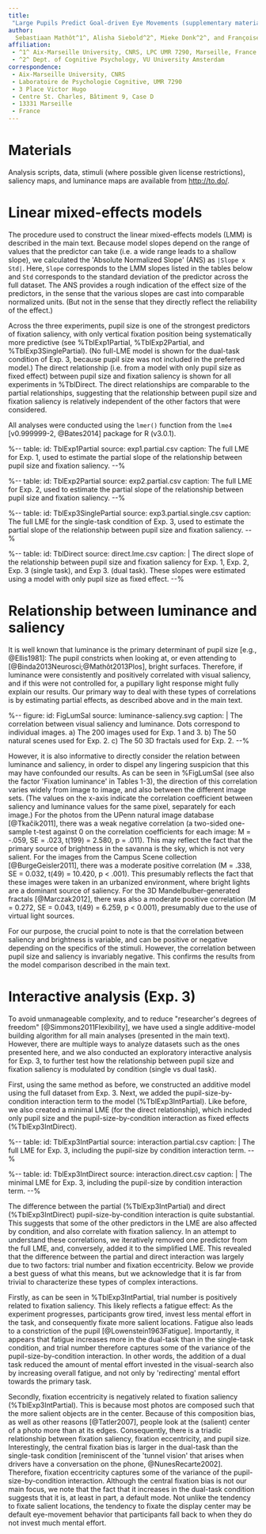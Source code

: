 ```yaml
---
title:
 "Large Pupils Predict Goal-driven Eye Movements (supplementary material)"
author:
  Sebastiaan Mathôt^1^, Alisha Siebold^2^, Mieke Donk^2^, and Françoise Vitu^1^
affiliation:
 - ^1^ Aix-Marseille University, CNRS, LPC UMR 7290, Marseille, France
 - ^2^ Dept. of Cognitive Psychology, VU University Amsterdam
correspondence:
 - Aix-Marseille University, CNRS
 - Laboratoire de Psychologie Cognitive, UMR 7290
 - 3 Place Victor Hugo
 - Centre St. Charles, Bâtiment 9, Case D
 - 13331 Marseille
 - France
---
```


# Materials

Analysis scripts, data, stimuli (where possible given license restrictions), saliency maps, and luminance maps are available from <http://to.do/>.

# Linear mixed-effects models

The procedure used to construct the linear mixed-effects models (LMM) is described in the main text. Because model slopes depend on the range of values that the predictor can take (i.e. a wide range leads to a shallow slope), we calculated the 'Absolute Normalized Slope' (ANS) as `|Slope x Std|`. Here, `Slope` corresponds to the LMM slopes listed in the tables below and `Std` corresponds to the standard deviation of the predictor across the full dataset. The ANS provides a rough indication of the effect size of the predictors, in the sense that the various slopes are cast into comparable normalized units. (But not in the sense that they directly reflect the reliability of the effect.)

Across the three experiments, pupil size is one of the strongest predictors of fixation saliency, with only vertical fixation position being systematically more predictive (see %TblExp1Partial, %TblExp2Partial, and %TblExp3SinglePartial). (No full-LME model is shown for the dual-task condition of Exp. 3, because pupil size was not included in the preferred model.) The direct relationship (i.e. from a model with only pupil size as fixed effect) between pupil size and fixation saliency is shown for all experiments in %TblDirect. The direct relationships are comparable to the partial relationships, suggesting that the relationship between pupil size and fixation saliency is relatively independent of the other factors that were considered.

All analyses were conducted using the `lmer()` function from the `lme4` [v0.999999-2, @Bates2014] package for R (v3.0.1).

%--
table:
 id: TblExp1Partial
 source: exp1.partial.csv
 caption:
  The full LME for Exp. 1, used to estimate the partial slope of the relationship between pupil size and fixation saliency.
--%

%--
table:
 id: TblExp2Partial
 source: exp2.partial.csv
 caption:
  The full LME for Exp. 2, used to estimate the partial slope of the relationship between pupil size and fixation saliency.
--%

%--
table:
 id: TblExp3SinglePartial
 source: exp3.partial.single.csv
 caption: 
  The full LME for the single-task condition of Exp. 3, used to estimate the partial slope of the relationship between pupil size and fixation saliency.
--%

%--
table:
 id: TblDirect
 source: direct.lme.csv
 caption: |
  The direct slope of the relationship between pupil size and fixation saliency for Exp. 1, Exp. 2, Exp. 3 (single task), and Exp 3. (dual task). These slopes were estimated using a model with only pupil size as fixed effect.
--%

# Relationship between luminance and saliency

It is well known that luminance is the primary determinant of pupil size [e.g., @Ellis1981]: The pupil constricts when looking at, or even attending to [@Binda2013Neurosci;@Mathôt2013Plos], bright surfaces. Therefore, if luminance were consistently and positively correlated with visual saliency, and if this were not controlled for, a pupillary light response might fully explain our results. Our primary way to deal with these types of correlations is by estimating partial effects, as described above and in the main text.

%--
figure:
 id: FigLumSal
 source: luminance-saliency.svg
 caption: |
  The correlation between visual saliency and luminance. Dots correspond to individual images. a) The 200 images used for Exp. 1 and 3. b) The 50 natural scenes used for Exp. 2. c) The 50 3D fractals used for Exp. 2.
--%

However, it is also informative to directly consider the relation between luminance and saliency, in order to dispel any lingering suspicion that this may have confounded our results. As can be seen in %FigLumSal (see also the factor 'Fixation luminance' in Tables 1-3), the direction of this correlation varies widely from image to image, and also between the different image sets. (The values on the x-axis indicate the correlation coefficient between saliency and luminance values for the same pixel, separately for each image.) For the photos from the UPenn natural image database [@Tkačik2011], there was a weak negative correlation (a two-sided one-sample t-test against 0 on the correlation coefficients for each image: M = -.059, SE = .023, t(199) = 2.580, p = .011). This may reflect the fact that the primary source of brightness in the savanna is the sky, which is not very salient. For the images from the Campus Scene collection [@BurgeGeisler2011], there was a moderate positive correlation (M = .338, SE = 0.032, t(49) = 10.420, p < .001). This presumably reflects the fact that these images were taken in an urbanized environment, where bright lights are a dominant source of saliency. For the 3D Mandelbulber-generated fractals [@Marczak2012], there was also a moderate positive correlation (M = 0.272, SE = 0.043, t(49) = 6.259, p < 0.001), presumably due to the use of virtual light sources.

For our purpose, the crucial point to note is that the correlation between saliency and brightness is variable, and can be positive or negative depending on the specifics of the stimuli. However, the correlation between pupil size and saliency is invariably negative. This confirms the results from the model comparison described in the main text.

# Interactive analysis (Exp. 3)

To avoid unmanageable complexity, and to reduce "researcher's degrees of freedom" [@Simmons2011Flexibility], we have used a single additive-model building algorithm for all main analyses (presented in the main text). However, there are multiple ways to analyze datasets such as the ones presented here, and we also conducted an exploratory interactive analysis for Exp. 3, to further test how the relationship between pupil size and fixation saliency is modulated by condition (single vs dual task).

First, using the same method as before, we constructed an additive model using the full dataset from Exp. 3. Next, we added the pupil-size-by-condition interaction term to the model (%TblExp3IntPartial). Like before, we also created a minimal LME (for the direct relationship), which included only pupil size and the pupil-size-by-condition interaction as fixed effects (%TblExp3IntDirect). 

%--
table:
 id: TblExp3IntPartial
 source: interaction.partial.csv
 caption: |
  The full LME for Exp. 3, including the pupil-size by condition interaction term.
--%

%--
table:
 id: TblExp3IntDirect
 source: interaction.direct.csv
 caption: |
  The minimal LME for Exp. 3, including the pupil-size by condition interaction term.
--%

The difference between the partial (%TblExp3IntPartial) and direct (%TblExp3IntDirect) pupil-size-by-condition interaction is quite substantial. This suggests that some of the other predictors in the LME are also affected by condition, and also correlate with fixation saliency. In an attempt to understand these correlations, we iteratively removed one predictor from the full LME, and, conversely, added it to the simplified LME. This revealed that the difference between the partial and direct interaction was largely due to two factors: trial number and fixation eccentricity. Below we provide a best guess  of what this means, but we acknowledge that it is far from trivial to characterize these types of complex interactions.

Firstly, as can be seen in %TblExp3IntPartial, trial number is positively related to fixation saliency. This likely reflects a fatigue effect: As the experiment progresses, participants grow tired, invest less mental effort in the task, and consequently fixate more salient locations. Fatigue also leads to a constriction of the pupil [@Lowenstein1963Fatigue]. Importantly, it appears that fatigue increases more in the dual-task than in the single-task condition, and trial number therefore captures some of the variance of the pupil-size-by-condition interaction. In other words, the addition of a dual task reduced the amount of mental effort invested in the visual-search also by increasing overall fatigue, and not only by 'redirecting' mental effort towards the primary task.

Secondly, fixation eccentricity is negatively related to fixation saliency (%TblExp3IntPartial). This is because most photos are composed such that the more salient objects are in the center. Because of this composition bias, as well as other reasons [@Tatler2007], people look at the (salient) center of a photo more than at its edges. Consequently, there is a triadic relationship between fixation saliency, fixation eccentricity, and pupil size. Interestingly, the central fixation bias is larger in the dual-task than the single-task condition [reminiscent of the 'tunnel vision' that arises when drivers have a conversation on the phone, @NunesRecarte2002]. Therefore, fixation eccentricity captures some of the variance of the pupil-size-by-condition interaction. Although the central fixation bias is not our main focus, we note that the fact that it increases in the dual-task condition suggests that it is, at least in part, a default mode. Not unlike the tendency to fixate salient locations, the tendency to fixate the display center may be default eye-movement behavior that participants fall back to when they do not invest much mental effort.
